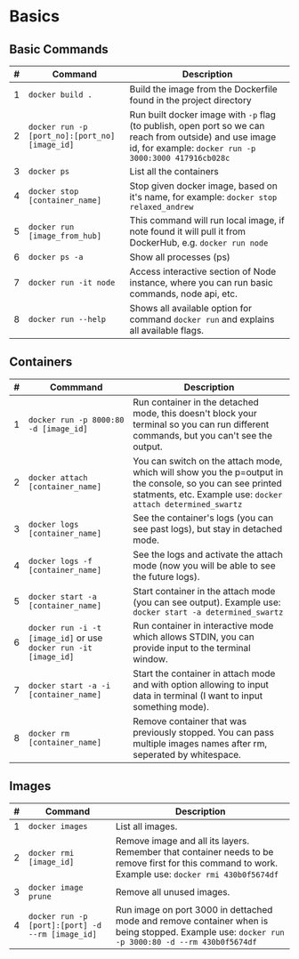 # Basics

## Basic Commands



| # | Command                                        | Description                                                                                                                                                      |
| - | ---------------------------------------------- | ---------------------------------------------------------------------------------------------------------------------------------------------------------------- |
| 1 | `docker build .`                               | Build the image from the Dockerfile found in the project directory                                                                                               |
| 2 | `docker run -p [port_no]:[port_no] [image_id]` | Run built docker image with `-p` flag (to publish, open port so we can reach from outside) and use image id, for example: `docker run -p 3000:3000 417916cb028c` |
| 3 | `docker ps`                                    | List all the containers                                                                                                                                          |
| 4 | `docker stop [container_name]`                 | Stop given docker image, based on it's name, for example: `docker stop relaxed_andrew`                                                                           |
| 5 | `docker run [image_from_hub]`                  | This command will run local image, if note found it will pull it from DockerHub, e.g. `docker run node`                                                          |
| 6 | `docker ps -a`                                 | Show all processes (ps)                                                                                                                                          |
| 7 | `docker run -it node`                          | Access interactive section of Node instance, where you can run basic commands, node api, etc.                                                                    |
| 8 | `docker run --help`                            | Shows all available option for command `docker run` and explains all available flags.                                                                            |

## Containers

| # | Commmand                                                         | Description                                                                                                                                                               |
| - | ---------------------------------------------------------------- | ------------------------------------------------------------------------------------------------------------------------------------------------------------------------- |
| 1 | `docker run -p 8000:80 -d [image_id]`                            | Run container in the detached mode, this doesn't block your terminal so you can run different commands, but you can't see the output.                                     |
| 2 | `docker attach [container_name]`                                 | You can switch on the attach mode, which will show you the p=output in the console, so you can see printed statments, etc. Example use: `docker attach determined_swartz` |
| 3 | `docker logs [container_name]`                                   | See the container's logs (you can see past logs), but stay in detached mode.                                                                                              |
| 4 | `docker logs -f [container_name]`                                | See the logs and activate the attach mode (now you will be able to see the future logs).                                                                                  |
| 5 | `docker start -a [container_name]`                               | Start container in the attach mode (you can see output). Example use: `docker start -a determined_swartz`                                                                 |
| 6 | `docker run -i -t [image_id]` or use `docker run -it [image_id]` | Run container in interactive mode which allows STDIN, you can provide input to the terminal window.                                                                       |
| 7 | `docker start -a -i [container_name]`                            | Start the container in attach mode and with option allowing to input data in terminal (I want to input something mode).                                                   |
| 8 | `docker rm [container_name]`                                     | Remove container that was previously stopped. You can pass multiple images names after rm, seperated by whitespace.                                                       |

## Images

| # | Command                                          | Description                                                                                                                                        |
| - | ------------------------------------------------ | -------------------------------------------------------------------------------------------------------------------------------------------------- |
| 1 | `docker images`                                  | List all images.                                                                                                                                   |
| 2 | `docker rmi [image_id]`                          | Remove image and all its layers. Remember that container needs to be remove first for this command to work. Example use: `docker rmi 430b0f5674df` |
| 3 | `docker image prune`                             | Remove all unused images.                                                                                                                          |
| 4 | `docker run -p [port]:[port] -d --rm [image_id]` | Run image on port 3000 in dettached mode and remove container when is being stopped. Example use: `docker run -p 3000:80 -d --rm 430b0f5674df`     |

